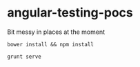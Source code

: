 # angular-testing-pocs
Bit messy in places at the moment


`bower install && npm install`

`grunt serve`
